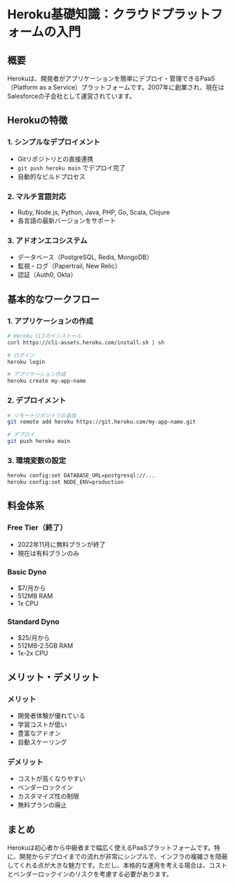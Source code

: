 # Heroku基礎知識：クラウドプラットフォームの入門

## 概要

Herokuは、開発者がアプリケーションを簡単にデプロイ・管理できるPaaS（Platform as a Service）プラットフォームです。2007年に創業され、現在はSalesforceの子会社として運営されています。

## Herokuの特徴

### 1. シンプルなデプロイメント
- Gitリポジトリとの直接連携
- `git push heroku main` でデプロイ完了
- 自動的なビルドプロセス

### 2. マルチ言語対応
- Ruby, Node.js, Python, Java, PHP, Go, Scala, Clojure
- 各言語の最新バージョンをサポート

### 3. アドオンエコシステム
- データベース（PostgreSQL, Redis, MongoDB）
- 監視・ログ（Papertrail, New Relic）
- 認証（Auth0, Okta）

## 基本的なワークフロー

### 1. アプリケーションの作成
```bash
# Heroku CLIのインストール
curl https://cli-assets.heroku.com/install.sh | sh

# ログイン
heroku login

# アプリケーション作成
heroku create my-app-name
```

### 2. デプロイメント
```bash
# リモートリポジトリの追加
git remote add heroku https://git.heroku.com/my-app-name.git

# デプロイ
git push heroku main
```

### 3. 環境変数の設定
```bash
heroku config:set DATABASE_URL=postgresql://...
heroku config:set NODE_ENV=production
```

## 料金体系

### Free Tier（終了）
- 2022年11月に無料プランが終了
- 現在は有料プランのみ

### Basic Dyno
- $7/月から
- 512MB RAM
- 1x CPU

### Standard Dyno
- $25/月から
- 512MB-2.5GB RAM
- 1x-2x CPU

## メリット・デメリット

### メリット
- 開発者体験が優れている
- 学習コストが低い
- 豊富なアドオン
- 自動スケーリング

### デメリット
- コストが高くなりやすい
- ベンダーロックイン
- カスタマイズ性の制限
- 無料プランの廃止

## まとめ

Herokuは初心者から中級者まで幅広く使えるPaaSプラットフォームです。特に、開発からデプロイまでの流れが非常にシンプルで、インフラの複雑さを隠蔽してくれる点が大きな魅力です。ただし、本格的な運用を考える場合は、コストとベンダーロックインのリスクを考慮する必要があります。